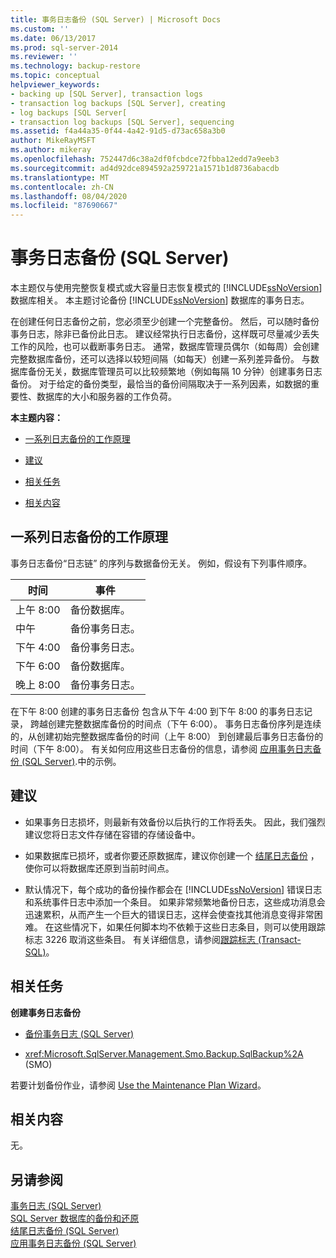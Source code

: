 ```yaml
---
title: 事务日志备份 (SQL Server) | Microsoft Docs
ms.custom: ''
ms.date: 06/13/2017
ms.prod: sql-server-2014
ms.reviewer: ''
ms.technology: backup-restore
ms.topic: conceptual
helpviewer_keywords:
- backing up [SQL Server], transaction logs
- transaction log backups [SQL Server], creating
- log backups [SQL Server[
- transaction log backups [SQL Server], sequencing
ms.assetid: f4a44a35-0f44-4a42-91d5-d73ac658a3b0
author: MikeRayMSFT
ms.author: mikeray
ms.openlocfilehash: 752447d6c38a2df0fcbdce72fbba12edd7a9eeb3
ms.sourcegitcommit: ad4d92dce894592a259721a1571b1d8736abacdb
ms.translationtype: MT
ms.contentlocale: zh-CN
ms.lasthandoff: 08/04/2020
ms.locfileid: "87690667"
---
```

# <a name="transaction-log-backups-sql-server"></a>事务日志备份 (SQL Server)
  本主题仅与使用完整恢复模式或大容量日志恢复模式的 [!INCLUDE[ssNoVersion](../../includes/ssnoversion-md.md)] 数据库相关。 本主题讨论备份 [!INCLUDE[ssNoVersion](../../includes/ssnoversion-md.md)] 数据库的事务日志。  
  
 在创建任何日志备份之前，您必须至少创建一个完整备份。 然后，可以随时备份事务日志，除非已备份此日志。 建议经常执行日志备份，这样既可尽量减少丢失工作的风险，也可以截断事务日志。 通常，数据库管理员偶尔（如每周）会创建完整数据库备份，还可以选择以较短间隔（如每天）创建一系列差异备份。 与数据库备份无关，数据库管理员可以比较频繁地（例如每隔 10 分钟）创建事务日志备份。 对于给定的备份类型，最恰当的备份间隔取决于一系列因素，如数据的重要性、数据库的大小和服务器的工作负荷。  
  
 **本主题内容：**  
  
-   [一系列日志备份的工作原理](#LogBackupSequence)  
  
-   [建议](#Recommendations)  
  
-   [相关任务](#RelatedTasks)  
  
-   [相关内容](#RelatedContent)  
  
##  <a name="how-a-sequence-of-log-backups-works"></a><a name="LogBackupSequence"></a>一系列日志备份的工作原理  
 事务日志备份“日志链”  的序列与数据备份无关。 例如，假设有下列事件顺序。  
  
|时间|事件|  
|----------|-----------|  
|上午 8:00|备份数据库。|  
|中午|备份事务日志。|  
|下午 4:00|备份事务日志。|  
|下午 6:00|备份数据库。|  
|晚上 8:00|备份事务日志。|  
  
 在下午 8:00 创建的事务日志备份 包含从下午 4:00 到下午 8:00 的事务日志记录， 跨越创建完整数据库备份的时间点（下午 6:00）。 事务日志备份序列是连续的，从创建初始完整数据库备份的时间（上午 8:00） 到创建最后事务日志备份的时间（下午 8:00）。 有关如何应用这些日志备份的信息，请参阅 [应用事务日志备份 (SQL Server)](transaction-log-backups-sql-server.md).中的示例。  
  
##  <a name="recommendations"></a><a name="Recommendations"></a> 建议  
  
-   如果事务日志损坏，则最新有效备份以后执行的工作将丢失。 因此，我们强烈建议您将日志文件存储在容错的存储设备中。  
  
-   如果数据库已损坏，或者你要还原数据库，建议你创建一个 [结尾日志备份](tail-log-backups-sql-server.md) ，使你可以将数据库还原到当前时间点。  
  
-   默认情况下，每个成功的备份操作都会在 [!INCLUDE[ssNoVersion](../../includes/ssnoversion-md.md)] 错误日志和系统事件日志中添加一个条目。 如果非常频繁地备份日志，这些成功消息会迅速累积，从而产生一个巨大的错误日志，这样会使查找其他消息变得非常困难。 在这些情况下，如果任何脚本均不依赖于这些日志条目，则可以使用跟踪标志 3226 取消这些条目。 有关详细信息，请参阅[跟踪标志 (Transact-SQL)](/sql/t-sql/database-console-commands/dbcc-traceon-trace-flags-transact-sql)。  
  
##  <a name="related-tasks"></a><a name="RelatedTasks"></a> 相关任务  
 **创建事务日志备份**  
  
-   [备份事务日志 (SQL Server)](back-up-a-transaction-log-sql-server.md)  
  
-   <xref:Microsoft.SqlServer.Management.Smo.Backup.SqlBackup%2A> (SMO)  
  
 若要计划备份作业，请参阅 [Use the Maintenance Plan Wizard](../maintenance-plans/use-the-maintenance-plan-wizard.md)。  
  
##  <a name="related-content"></a><a name="RelatedContent"></a> 相关内容  
 无。  
  
## <a name="see-also"></a>另请参阅  
 [事务日志 (SQL Server)](../logs/the-transaction-log-sql-server.md)   
 [SQL Server 数据库的备份和还原](back-up-and-restore-of-sql-server-databases.md)   
 [结尾日志备份 (SQL Server)](tail-log-backups-sql-server.md)   
 [应用事务日志备份 (SQL Server)](transaction-log-backups-sql-server.md)  
  
  
